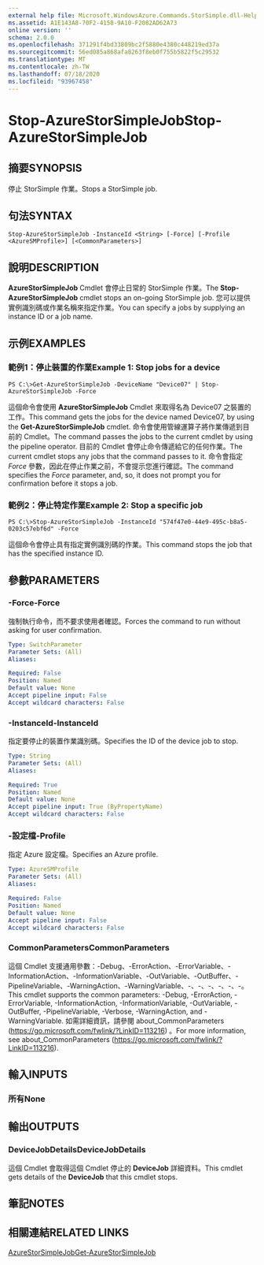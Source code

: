 ```yaml
---
external help file: Microsoft.WindowsAzure.Commands.StorSimple.dll-Help.xml
ms.assetid: A1E143A8-70F2-4158-9A10-F2082AD62A73
online version: ''
schema: 2.0.0
ms.openlocfilehash: 371291f4bd33809bc2f5880e4380c448219ed37a
ms.sourcegitcommit: 56ed085a868afa8263f8eb0f755b5822f5c29532
ms.translationtype: MT
ms.contentlocale: zh-TW
ms.lasthandoff: 07/18/2020
ms.locfileid: "93967458"
---
```

# <span data-ttu-id="1974e-101">Stop-AzureStorSimpleJob</span><span class="sxs-lookup"><span data-stu-id="1974e-101">Stop-AzureStorSimpleJob</span></span>

## <span data-ttu-id="1974e-102">摘要</span><span class="sxs-lookup"><span data-stu-id="1974e-102">SYNOPSIS</span></span>
<span data-ttu-id="1974e-103">停止 StorSimple 作業。</span><span class="sxs-lookup"><span data-stu-id="1974e-103">Stops a StorSimple job.</span></span>

## <span data-ttu-id="1974e-104">句法</span><span class="sxs-lookup"><span data-stu-id="1974e-104">SYNTAX</span></span>

```
Stop-AzureStorSimpleJob -InstanceId <String> [-Force] [-Profile <AzureSMProfile>] [<CommonParameters>]
```

## <span data-ttu-id="1974e-105">說明</span><span class="sxs-lookup"><span data-stu-id="1974e-105">DESCRIPTION</span></span>
<span data-ttu-id="1974e-106">**AzureStorSimpleJob** Cmdlet 會停止日常的 StorSimple 作業。</span><span class="sxs-lookup"><span data-stu-id="1974e-106">The **Stop-AzureStorSimpleJob** cmdlet stops an on-going StorSimple job.</span></span>
<span data-ttu-id="1974e-107">您可以提供實例識別碼或作業名稱來指定作業。</span><span class="sxs-lookup"><span data-stu-id="1974e-107">You can specify a jobs by supplying an instance ID or a job name.</span></span>

## <span data-ttu-id="1974e-108">示例</span><span class="sxs-lookup"><span data-stu-id="1974e-108">EXAMPLES</span></span>

### <span data-ttu-id="1974e-109">範例1：停止裝置的作業</span><span class="sxs-lookup"><span data-stu-id="1974e-109">Example 1: Stop jobs for a device</span></span>
```
PS C:\>Get-AzureStorSimpleJob -DeviceName "Device07" | Stop-AzureStorSimpleJob -Force
```

<span data-ttu-id="1974e-110">這個命令會使用 **AzureStorSimpleJob** Cmdlet 來取得名為 Device07 之裝置的工作。</span><span class="sxs-lookup"><span data-stu-id="1974e-110">This command gets the jobs for the device named Device07, by using the **Get-AzureStorSimpleJob** cmdlet.</span></span>
<span data-ttu-id="1974e-111">命令會使用管線運算子將作業傳遞到目前的 Cmdlet。</span><span class="sxs-lookup"><span data-stu-id="1974e-111">The command passes the jobs to the current cmdlet by using the pipeline operator.</span></span>
<span data-ttu-id="1974e-112">目前的 Cmdlet 會停止命令傳遞給它的任何作業。</span><span class="sxs-lookup"><span data-stu-id="1974e-112">The current cmdlet stops any jobs that the command passes to it.</span></span>
<span data-ttu-id="1974e-113">命令會指定 *Force* 參數，因此在停止作業之前，不會提示您進行確認。</span><span class="sxs-lookup"><span data-stu-id="1974e-113">The command specifies the *Force* parameter, and, so, it does not prompt you for confirmation before it stops a job.</span></span>

### <span data-ttu-id="1974e-114">範例2：停止特定作業</span><span class="sxs-lookup"><span data-stu-id="1974e-114">Example 2: Stop a specific job</span></span>
```
PS C:\>Stop-AzureStorSimpleJob -InstanceId "574f47e0-44e9-495c-b8a5-0203c57ebf6d" -Force
```

<span data-ttu-id="1974e-115">這個命令會停止具有指定實例識別碼的作業。</span><span class="sxs-lookup"><span data-stu-id="1974e-115">This command stops the job that has the specified instance ID.</span></span>

## <span data-ttu-id="1974e-116">參數</span><span class="sxs-lookup"><span data-stu-id="1974e-116">PARAMETERS</span></span>

### <span data-ttu-id="1974e-117">-Force</span><span class="sxs-lookup"><span data-stu-id="1974e-117">-Force</span></span>
<span data-ttu-id="1974e-118">強制執行命令，而不要求使用者確認。</span><span class="sxs-lookup"><span data-stu-id="1974e-118">Forces the command to run without asking for user confirmation.</span></span>

```yaml
Type: SwitchParameter
Parameter Sets: (All)
Aliases: 

Required: False
Position: Named
Default value: None
Accept pipeline input: False
Accept wildcard characters: False
```

### <span data-ttu-id="1974e-119">-InstanceId</span><span class="sxs-lookup"><span data-stu-id="1974e-119">-InstanceId</span></span>
<span data-ttu-id="1974e-120">指定要停止的裝置作業識別碼。</span><span class="sxs-lookup"><span data-stu-id="1974e-120">Specifies the ID of the device job to stop.</span></span>

```yaml
Type: String
Parameter Sets: (All)
Aliases: 

Required: True
Position: Named
Default value: None
Accept pipeline input: True (ByPropertyName)
Accept wildcard characters: False
```

### <span data-ttu-id="1974e-121">-設定檔</span><span class="sxs-lookup"><span data-stu-id="1974e-121">-Profile</span></span>
<span data-ttu-id="1974e-122">指定 Azure 設定檔。</span><span class="sxs-lookup"><span data-stu-id="1974e-122">Specifies an Azure profile.</span></span>

```yaml
Type: AzureSMProfile
Parameter Sets: (All)
Aliases: 

Required: False
Position: Named
Default value: None
Accept pipeline input: False
Accept wildcard characters: False
```

### <span data-ttu-id="1974e-123">CommonParameters</span><span class="sxs-lookup"><span data-stu-id="1974e-123">CommonParameters</span></span>
<span data-ttu-id="1974e-124">這個 Cmdlet 支援通用參數：-Debug、-ErrorAction、-ErrorVariable、-InformationAction、-InformationVariable、-OutVariable、-OutBuffer、-PipelineVariable、-WarningAction、-WarningVariable、-、-、-、-、-、-。</span><span class="sxs-lookup"><span data-stu-id="1974e-124">This cmdlet supports the common parameters: -Debug, -ErrorAction, -ErrorVariable, -InformationAction, -InformationVariable, -OutVariable, -OutBuffer, -PipelineVariable, -Verbose, -WarningAction, and -WarningVariable.</span></span> <span data-ttu-id="1974e-125">如需詳細資訊，請參閱 about_CommonParameters (https://go.microsoft.com/fwlink/?LinkID=113216) 。</span><span class="sxs-lookup"><span data-stu-id="1974e-125">For more information, see about_CommonParameters (https://go.microsoft.com/fwlink/?LinkID=113216).</span></span>

## <span data-ttu-id="1974e-126">輸入</span><span class="sxs-lookup"><span data-stu-id="1974e-126">INPUTS</span></span>

### <span data-ttu-id="1974e-127">所有</span><span class="sxs-lookup"><span data-stu-id="1974e-127">None</span></span>

## <span data-ttu-id="1974e-128">輸出</span><span class="sxs-lookup"><span data-stu-id="1974e-128">OUTPUTS</span></span>

### <span data-ttu-id="1974e-129">DeviceJobDetails</span><span class="sxs-lookup"><span data-stu-id="1974e-129">DeviceJobDetails</span></span>
<span data-ttu-id="1974e-130">這個 Cmdlet 會取得這個 Cmdlet 停止的 **DeviceJob** 詳細資料。</span><span class="sxs-lookup"><span data-stu-id="1974e-130">This cmdlet gets details of the **DeviceJob** that this cmdlet stops.</span></span>

## <span data-ttu-id="1974e-131">筆記</span><span class="sxs-lookup"><span data-stu-id="1974e-131">NOTES</span></span>

## <span data-ttu-id="1974e-132">相關連結</span><span class="sxs-lookup"><span data-stu-id="1974e-132">RELATED LINKS</span></span>

[<span data-ttu-id="1974e-133">AzureStorSimpleJob</span><span class="sxs-lookup"><span data-stu-id="1974e-133">Get-AzureStorSimpleJob</span></span>](./Get-AzureStorSimpleJob.md)


